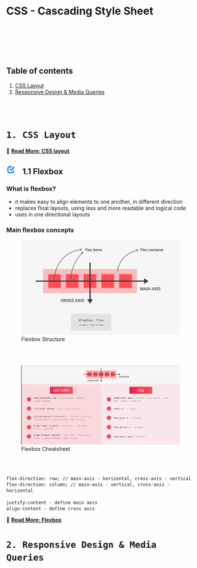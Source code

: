 [✔]: ../../../../assets/images/checkbox-small-blue.png

# CSS - Cascading Style Sheet

<br /><br />

<br /><br />

## Table of contents

1. [CSS Layout](#1-css-layout)
2. [Responsive Design & Media Queries](#2-responsive-design-media-queries)

<br /><br />

# `1. CSS Layout`

🔗 [**Read More: CSS layout**](https://css-tricks.com/guides/layout)

## ![✔] 1.1 Flexbox

### What is flexbox?

- it makes easy to align elements to one another, in different direction
- replaces float layouts, using less and more readable and logical code
- uses in one directional layouts

### Main flexbox concepts

<figure>
  <img src="../../assets/images/flexbox-1.jpg" alt="Flexbox Structure"/>
  <figcaption>Flexbox Structure</figcaption>
</figure>

<br /><br />

<figure>
  <img src="../../assets/images/flexbox-2.jpg" alt="Flexbox Cheatsheet"/>
  <figcaption>Flexbox Cheatsheet</figcaption>
</figure>

<br /><br />

```
flex-direction: row; // main-axis - horizontal, cross-axis - vertical
flex-direction: column; // main-axis - vertical, cross-axis - horizontal

justify-content - define main axis
align-content - define cross axis
```

🔗 [**Read More: Flexbox**](/sections/flexbox)

# `2. Responsive Design & Media Queries`
